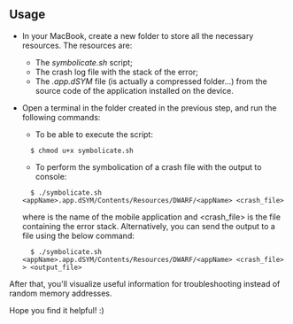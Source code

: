 ## Usage ##

* In your MacBook, create a new folder to store all the necessary resources. The resources are:
  * The _symbolicate.sh_ script;
  * The crash log file with the stack of the error;
  * The _.app.dSYM_ file (is actually a compressed folder...) from the source code of the application installed on the device.
* Open a terminal in the folder created in the previous step, and run the following commands:
  * To be able to execute the script:
  ```
    $ chmod u+x symbolicate.sh
  ```
  
  * To perform the symbolication of a crash file with the output to console:
  ```
    $ ./symbolicate.sh <appName>.app.dSYM/Contents/Resources/DWARF/<appName> <crash_file>
  ```
  
  where <appName> is the name of the mobile application and <crash_file> is the file containing the error stack.
  Alternatively, you can send the output to a file using the below command:
  ```
    $ ./symbolicate.sh <appName>.app.dSYM/Contents/Resources/DWARF/<appName> <crash_file> > <output_file>
  ```

After that, you'll visualize useful information for troubleshooting instead of random memory addresses. 

Hope you find it helpful! :)
